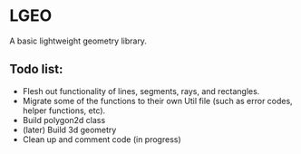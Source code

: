 # LGEO
A basic lightweight geometry library.
## Todo list:
 - Flesh out functionality of lines, segments, rays, and rectangles.
 - Migrate some of the functions to their own Util file (such as error codes, helper functions, etc).
 - Build polygon2d class
 - (later) Build 3d geometry
 - Clean up and comment code (in progress)
